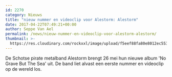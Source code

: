 ```yaml
---
id: 2270
category: Nieuws
title: "nieuw nummer en videoclip voor Alestorm: Alestorm"
date: 2017-04-22T07:49:21+00:00
author: Seppe Van Ael
permalink: /news/nieuw-nummer-en-videoclip-voor-alestorm-alestorm/
thumbnail: >-
  https://res.cloudinary.com/rockxxl/image/upload/f5eef88fa80e8012ec5537965ac858f7.jpg
---
```

De Schotse pirate metalband Alestorm brengt 26 mei hun nieuwe album 'No Grave But The Sea' uit. De band liet alvast een eerste nummer en videoclip op de wereld los.
